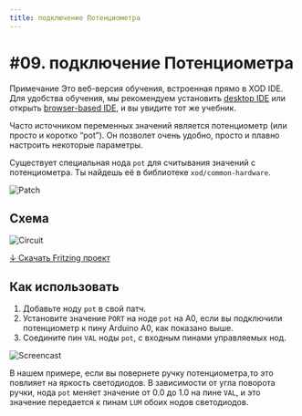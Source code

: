 ```yaml
---
title: подключение Потенциометра
---
```


# #09. подключение Потенциометра

<div class="ui segment note">
<span class="ui ribbon label">Примечание</span>
Это веб-версия обучения, встроенная прямо в XOD IDE.
Для удобства обучения, мы рекомендуем установить
<a href="/downloads/">desktop IDE</a> или открыть
<a href="/ide/">browser-based IDE</a>, и вы увидите тот же учебник.
</div>

Часто источником переменных значений является потенциометр (или просто и 
коротко “pot”). Он позволет очень удобно, просто и плавно настроить некоторые 
параметры.

Существует специальная нода `pot` для считывания значений с потенциометра. 
Ты найдешь её в библиотеке `xod/common-hardware`.

![Patch](./patch.png)

## Схема

![Circuit](./circuit.fz.png)

[↓ Скачать Fritzing проект](./circuit.fzz)

## Как использовать

1. Добавьте ноду `pot` в свой патч.
2. Установите значение `PORT` на ноде `pot` на A0, если вы подключили
    потенциометр к пину Arduino A0, как показано выше.
3. Соедините пин `VAL` ноды `pot`, с входным пинами управляемых нод.

![Screencast](./screencast.gif)

В нашем примере, если вы повернете ручку потенциометра,то это повлияет на
яркость светодиодов. 
В зависимости от угла поворота ручки, нода `pot` меняет значение 
от 0.0 до 1.0 на пине `VAL`, и это значение передается к пинам `LUM` 
обоих нодов светодиодов.
